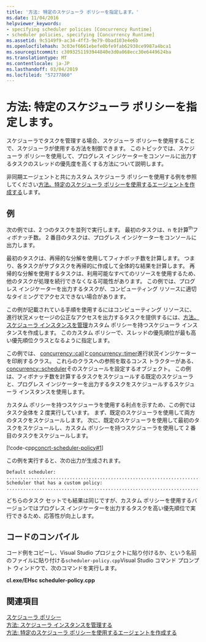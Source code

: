 ```yaml
---
title: '方法: 特定のスケジューラ ポリシーを指定します。'
ms.date: 11/04/2016
helpviewer_keywords:
- specifying scheduler policies [Concurrency Runtime]
- scheduler policies, specifying [Concurrency Runtime]
ms.assetid: 9c5149f9-ac34-4ff3-9e79-0bad103e4e6b
ms.openlocfilehash: 3c03ef6661ebefe0bfe9fab62938ce9987a4bca1
ms.sourcegitcommit: c3093251193944840e3d0a068ecc30e6449624ba
ms.translationtype: MT
ms.contentlocale: ja-JP
ms.lasthandoff: 03/04/2019
ms.locfileid: "57277860"
---
```

# <a name="how-to-specify-specific-scheduler-policies"></a>方法: 特定のスケジューラ ポリシーを指定します。

スケジューラでタスクを管理する場合、スケジューラ ポリシーを使用することで、スケジューラが使用する方法を制御できます。 このトピックでは、スケジューラ ポリシーを使用して、プログレス インジケーターをコンソールに出力するタスクのスレッドの優先度を高くする方法について説明します。

非同期エージェントと共にカスタム スケジューラ ポリシーを使用する例を参照してください[方法。特定のスケジューラ ポリシーを使用するエージェントを作成する](../../parallel/concrt/how-to-create-agents-that-use-specific-scheduler-policies.md)します。

## <a name="example"></a>例

次の例では、2 つのタスクを並列で実行します。 最初のタスクは、n を計算<sup>th</sup>フィボナッチ数。 2 番目のタスクは、プログレス インジケーターをコンソールに出力します。

最初のタスクは、再帰的な分解を使用してフィナボッチ数を計算します。 つまり、各タスクがサブタスクを再帰的に作成して全体的な結果を計算します。 再帰的な分解を使用するタスクは、利用可能なすべてのリソースを使用するため、他のタスクが処理を続行できなくなる可能性があります。 この例では、プログレス インジケーターを出力するタスクが、コンピューティング リソースに適切なタイミングでアクセスできない場合があります。

この例が記載されている手順を使用するにはコンピューティング リソースに、進行状況メッセージの公正なアクセスを出力するタスクを提供するには、[方法。スケジューラ インスタンスを管理](../../parallel/concrt/how-to-manage-a-scheduler-instance.md)カスタム ポリシーを持つスケジューラ インスタンスを作成します。 このカスタム ポリシーで、スレッドの優先順位が最も高い優先順位クラスとなるように指定します。

この例では、 [concurrency::call](../../parallel/concrt/reference/call-class.md)と[concurrency::timer](../../parallel/concrt/reference/timer-class.md)進行状況インジケーターを印刷するクラス。 これらのクラスへの参照を取るコンス トラクターがある、 [concurrency::scheduler](../../parallel/concrt/reference/scheduler-class.md)そのスケジュールを設定するオブジェクト。 この例は、フィボナッチ数を計算するタスクをスケジュールする既定のスケジューラと、プログレス インジケーターを出力するタスクをスケジュールするスケジューラ インスタンスを使用します。

カスタム ポリシーを持つスケジューラを使用する利点を示すため、この例ではタスク全体を 2 度実行しています。 まず、既定のスケジューラを使用して両方のタスクをスケジュールします。 次に、既定のスケジューラを使用して最初のタスクをスケジュールし、カスタム ポリシーを持つスケジューラを使用して 2 番目のタスクをスケジュールします。

[!code-cpp[concrt-scheduler-policy#1](../../parallel/concrt/codesnippet/cpp/how-to-specify-specific-scheduler-policies_1.cpp)]

この例を実行すると、次の出力が生成されます。

```Output
Default scheduler:
...........................................................................done
Scheduler that has a custom policy:
...........................................................................done
```

どちらのタスク セットでも結果は同じですが、カスタム ポリシーを使用するバージョンではプログレス インジケーターを出力するタスクを高い優先順位で実行できるため、応答性が向上します。

## <a name="compiling-the-code"></a>コードのコンパイル

コード例をコピーし、Visual Studio プロジェクトに貼り付けるか、という名前のファイルに貼り付ける`scheduler-policy.cpp`Visual Studio コマンド プロンプト ウィンドウで、次のコマンドを実行します。

**cl.exe/EHsc scheduler-policy.cpp**

## <a name="see-also"></a>関連項目

[スケジューラ ポリシー](../../parallel/concrt/scheduler-policies.md)<br/>
[方法: スケジューラ インスタンスを管理する](../../parallel/concrt/how-to-manage-a-scheduler-instance.md)<br/>
[方法: 特定のスケジューラ ポリシーを使用するエージェントを作成する](../../parallel/concrt/how-to-create-agents-that-use-specific-scheduler-policies.md)
